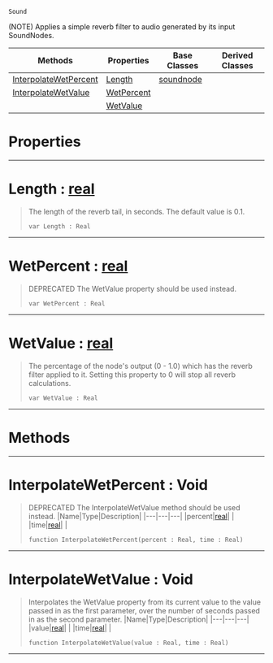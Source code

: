  `Sound`

(NOTE) Applies a simple reverb filter to audio generated by its input SoundNodes.

|Methods|Properties|Base Classes|Derived Classes|
|---|---|---|---|
|[ InterpolateWetPercent](https://github.com/ArendDanielek/ZeroDocsTest/blob/master/code_reference/class_reference/reverbnode.markdown#interpolatewetpercent-vo)|[ Length](https://github.com/ArendDanielek/ZeroDocsTest/blob/master/code_reference/class_reference/reverbnode.markdown#length-zero-engine-docum)|[soundnode](https://github.com/ArendDanielek/ZeroDocsTest/blob/master/code_reference/class_reference/soundnode.markdown)| |
|[ InterpolateWetValue](https://github.com/ArendDanielek/ZeroDocsTest/blob/master/code_reference/class_reference/reverbnode.markdown#interpolatewetvalue-void)|[ WetPercent](https://github.com/ArendDanielek/ZeroDocsTest/blob/master/code_reference/class_reference/reverbnode.markdown#wetpercent-zero-engine-d)| | |
| |[ WetValue](https://github.com/ArendDanielek/ZeroDocsTest/blob/master/code_reference/class_reference/reverbnode.markdown#wetvalue-zero-engine-doc)| | |


 #  Properties


---  
 #  Length : [real](https://github.com/ArendDanielek/ZeroDocsTest/blob/master/code_reference/zilch_base_types/real.markdown)

> The length of the reverb tail, in seconds. The default value is 0.1.
> ``` lang=cpp, name=Zilch
> var Length : Real


---  
 #  WetPercent : [real](https://github.com/ArendDanielek/ZeroDocsTest/blob/master/code_reference/zilch_base_types/real.markdown)

> DEPRECATED The WetValue property should be used instead.
> ``` lang=cpp, name=Zilch
> var WetPercent : Real


---  
 #  WetValue : [real](https://github.com/ArendDanielek/ZeroDocsTest/blob/master/code_reference/zilch_base_types/real.markdown)

> The percentage of the node's output (0 - 1.0) which has the reverb filter applied to it. Setting this property to 0 will stop all reverb calculations.
> ``` lang=cpp, name=Zilch
> var WetValue : Real


---  
 #  Methods


---  
 #  InterpolateWetPercent : Void

> DEPRECATED The InterpolateWetValue method should be used instead.
> |Name|Type|Description|
> |---|---|---|
> |percent|[real](https://github.com/ArendDanielek/ZeroDocsTest/blob/master/code_reference/zilch_base_types/real.markdown)| |
> |time|[real](https://github.com/ArendDanielek/ZeroDocsTest/blob/master/code_reference/zilch_base_types/real.markdown)| |
> ``` lang=cpp, name=Zilch
> function InterpolateWetPercent(percent : Real, time : Real)
> ``` 


---  
 #  InterpolateWetValue : Void

> Interpolates the WetValue property from its current value to the value passed in as the first parameter, over the number of seconds passed in as the second parameter.
> |Name|Type|Description|
> |---|---|---|
> |value|[real](https://github.com/ArendDanielek/ZeroDocsTest/blob/master/code_reference/zilch_base_types/real.markdown)| |
> |time|[real](https://github.com/ArendDanielek/ZeroDocsTest/blob/master/code_reference/zilch_base_types/real.markdown)| |
> ``` lang=cpp, name=Zilch
> function InterpolateWetValue(value : Real, time : Real)
> ``` 


---  
 
  
  
  
  
  
  
  

 